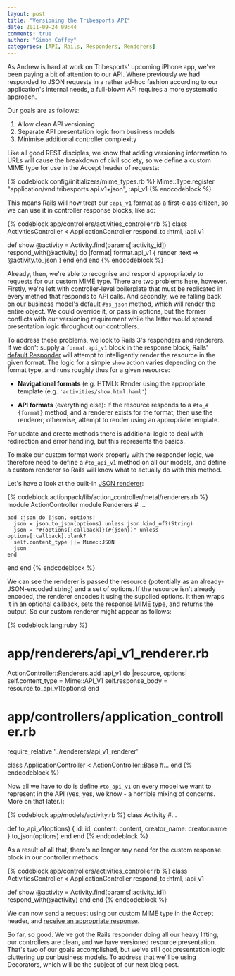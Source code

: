 ```yaml
---
layout: post
title: "Versioning the Tribesports API"
date: 2011-09-24 09:44
comments: true
author: "Simon Coffey"
categories: [API, Rails, Responders, Renderers]
---
```


As Andrew is hard at work on Tribesports' upcoming iPhone app, we've been paying a bit of attention to our API. Where previously we had responded to JSON requests in a rather ad-hoc fashion according to our application's internal needs, a full-blown API requires a more systematic approach.

Our goals are as follows:

1. Allow clean API versioning
2. Separate API presentation logic from business models
3. Minimise additional controller complexity

Like all good REST disciples, we know that adding versioning information to URLs will cause the breakdown of civil society, so we define a custom MIME type for use in the Accept header of requests:

{% codeblock config/initializers/mime_types.rb %}
Mime::Type.register "application/vnd.tribesports.api.v1+json", :api_v1
{% endcodeblock %}

This means Rails will now treat our `:api_v1` format as a first-class citizen, so we can use it in controller response blocks, like so:

{% codeblock app/controllers/activities_controller.rb %}
class ActivitiesController < ApplicationController
  respond_to :html, :api_v1

  def show
    @activity = Activity.find(params[:activity_id])
    respond_with(@activity) do |format|
      format.api_v1 { render :text => @activity.to_json }
    end
  end
end
{% endcodeblock %}

Already, then, we're able to recognise and respond appropriately to requests for our custom MIME type. There are two problems here, however. Firstly, we're left with controller-level boilerplate that must be replicated in every method that responds to API calls. And secondly, we're falling back on our business model's default `#as_json` method, which will render the entire object. We could override it, or pass in options, but the former conflicts with our versioning requirement while the latter would spread presentation logic throughout our controllers.

To address these problems, we look to Rails 3's responders and renderers. If we don't supply a `format.api_v1` block in the response block, Rails' [default Responder](https://github.com/rails/rails/blob/master/actionpack/lib/action_controller/metal/responder.rb) will attempt to intelligently render the resource in the given format. The logic for a simple `show` action varies depending on the format type, and runs roughly thus for a given resource:

  * **Navigational formats** (e.g. HTML): Render using the appropriate template (e.g. `'activities/show.html.haml'`)

  * **API formats** (everything else): If the resource responds to a `#to_#{format}` method, and a renderer exists for the format, then use the renderer; otherwise, attempt to render using an appropriate template.

For update and create methods there is additional logic to deal with redirection and error handling, but this represents the basics.

To make our custom format work properly with the responder logic, we therefore need to define a `#to_api_v1` method on all our models, and define a custom renderer so Rails will know what to actually do with this method.

Let's have a look at the built-in [JSON renderer](https://github.com/rails/rails/blob/v3.0.10/actionpack/lib/action_controller/metal/renderers.rb#L73):

{% codeblock actionpack/lib/action_controller/metal/renderers.rb %}
module ActionController
  module Renderers
    # ...

    add :json do |json, options|
      json = json.to_json(options) unless json.kind_of?(String)
      json = "#{options[:callback]}(#{json})" unless options[:callback].blank?
      self.content_type ||= Mime::JSON
      json
    end
  end
end
{% endcodeblock %}

We can see the renderer is passed the resource (potentially as an already-JSON-encoded string) and a set of options. If the resource isn't already encoded, the renderer encodes it using the supplied options. It then wraps it in an optional callback, sets the response MIME type, and returns the output. So our custom renderer might appear as follows:

{% codeblock lang:ruby %}
# app/renderers/api_v1_renderer.rb 
ActionController::Renderers.add :api_v1 do |resource, options|
  self.content_type = Mime::API_V1
  self.response_body = resource.to_api_v1(options)
end

# app/controllers/application_controller.rb
require_relative '../renderers/api_v1_renderer'

class ApplicationController < ActionController::Base
  #...
end
{% endcodeblock %}

Now all we have to do is define `#to_api_v1` on every model we want to represent in the API (yes, yes, we know - a horrible mixing of concerns. More on that later.):

{% codeblock app/models/activity.rb %}
class Activity
  #...

  def to_api_v1(options)
    {
      id: id,
      content: content,
      creator_name: creator.name
    }.to_json(options)
  end
end
{% endcodeblock %}

As a result of all that, there's no longer any need for the custom response block in our controller methods:

{% codeblock app/controllers/activities_controller.rb %}
class ActivitiesController < ApplicationController
  respond_to :html, :api_v1

  def show
    @activity = Activity.find(params[:activity_id])
    respond_with(@activity)
  end
end
{% endcodeblock %}

We can now send a request using our custom MIME type in the Accept header, and [receive an appropriate response](https://gist.github.com/1239258).

So far, so good. We've got the Rails responder doing all our heavy lifting, our controllers are clean, and we have versioned resource presentation. That's two of our goals accomplished, but we've still got presentation logic cluttering up our business models. To address that we'll be using Decorators, which will be the subject of our next blog post.
